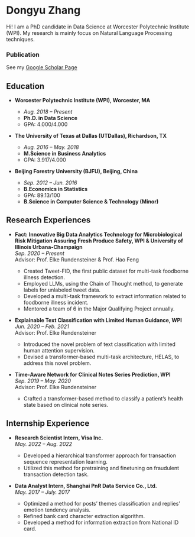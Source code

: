# Dongyu Zhang

Hi! I am a PhD candidate in Data Science at Worcester Polytechnic Institute (WPI). My research is mainly focus on Natural Language Processing techniques. 

### Publication

See my [Google Scholar Page](https://scholar.google.com/citations?user=jBvRff0AAAAJ)

## Education
- **Worcester Polytechnic Institute (WPI), Worcester, MA**
  - *Aug. 2018 – Present*
  - **Ph.D. in Data Science**
  - GPA: 4.000/4.000
  

- **The University of Texas at Dallas (UTDallas), Richardson, TX**
  - *Aug. 2016 – May. 2018*
  - **M.Science in Business Analytics**
  - GPA: 3.917/4.000


- **Beijing Forestry University (BJFU), Beijing, China**
  - *Sep. 2012 – Jun. 2016*
  - **B.Economics in Statistics**
  - GPA: 89.13/100
  - **B.Science in Computer Science & Technology (Minor)**


## Research Experiences
- **Fact: Innovative Big Data Analytics Technology for Microbiological Risk Mitigation Assuring Fresh Produce Safety, WPI & University of Illinois Urbana-Champaign**  
  *Sep. 2020 – Present*  
  Advisor: Prof. Elke Rundensteiner & Prof. Hao Feng  
  - Created Tweet-FID, the first public dataset for multi-task foodborne illness detection.
  - Employed LLMs, using the Chain of Thought method, to generate labels for unlabeled tweet data.
  - Developed a multi-task framework to extract information related to foodborne illness incident. 
  - Mentored a team of 6 in the Major Qualifying Project annually.

- **Explainable Text Classification with Limited Human Guidance, WPI**  
  *Jun. 2020 – Feb. 2021*  
  Advisor: Prof. Elke Rundensteiner  
  - Introduced the novel problem of text classification with limited human attention supervision. 
  - Devised a transformer-based multi-task architecture, HELAS, to address this novel problem.

- **Time-Aware Network for Clinical Notes Series Prediction, WPI**  
  *Sep. 2019 – May. 2020*  
  Advisor: Prof. Elke Rundensteiner  
  - Crafted a transformer-based method to classify a patient’s health state based on clinical note series.

## Internship Experience
- **Research Scientist Intern, Visa Inc.**  
  *May. 2022 – Aug. 2022*
  - Developed a hierarchical transformer approach for transaction sequence representation learning.
  - Utilized this method for pretraining and finetuning on fraudulent transaction detection task.

- **Data Analyst Intern, Shanghai PnR Data Service Co., Ltd.**  
  *May. 2017 – July. 2017*
  - Optimized a method for posts’ themes classification and replies’ emotion tendency analysis.
  - Refined bank card character extraction algorithm.
  - Developed a method for information extraction from National ID card.


